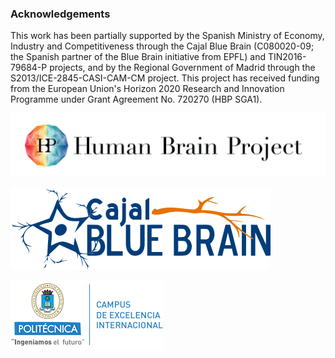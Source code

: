 ### Acknowledgements

This work has been partially supported by the Spanish Ministry of Economy, Industry and Competitiveness through the Cajal Blue Brain (C080020-09; the Spanish partner of the Blue Brain initiative from EPFL) and TIN2016-79684-P projects, and by the Regional Government of Madrid through the S2013/ICE-2845-CASI-CAM-CM project. This project has received funding from the European Union's Horizon 2020 Research and Innovation Programme under Grant Agreement No. 720270 (HBP SGA1).

  
![hbp-logo](images/hbp-logo.png)
  
![cajal-logo](images/cajal-logo.png)

![upm-logo](images/logo_upm.png)
